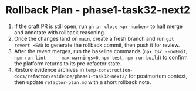 # Rollback Plan - phase1-task32-next2

1. If the draft PR is still open, run `gh pr close <pr-number>` to halt merge and annotate with rollback reasoning.
2. Once the changes land on `main`, create a fresh branch and run `git revert HEAD` to generate the rollback commit, then push it for review.
3. After the revert merges, run the baseline commands (`npx tsc --noEmit`, `npm run lint -- --max-warnings=0`, `npm test`, `npm run build`) to confirm the platform returns to its pre-refactor state.
4. Restore evidence archives in `temp-construction-docs/refactor/evidence/phase1-task32-next2/` for postmortem context, then update `refactor-plan.md` with a short rollback note.
